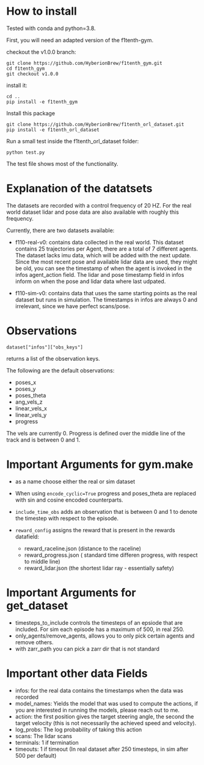 # How to install
Tested with conda and python=3.8.

First, you will need an adapted version of the f1tenth-gym.

checkout the v1.0.0 branch:

```
git clone https://github.com/HyberionBrew/f1tenth_gym.git
cd f1tenth_gym
git checkout v1.0.0

```

install it:

```
cd ..
pip install -e f1tenth_gym
```
Install this package
```
git clone https://github.com/HyberionBrew/f1tenth_orl_dataset.git
pip install -e f1tenth_orl_dataset
```
Run a small test inside the f1tenth_orl_dataset folder:

```
python test.py
```
The test file shows most of the functionality.

# Explanation of the datatsets
The datasets are recorded with a control frequency of 20 HZ. For the real world dataset lidar and pose data are also available with roughly this frequency.

Currently, there are two datasets available:
- f110-real-v0: contains data collected in the real world. This dataset contains 25 trajectories per Agent, there are a total of 7 different agents. The dataset lacks imu data, which will be added with the next update.
Since the most recent pose and available lidar data are used, they might be old, you can see the timestamp of when the agent is invoked in the infos agent_action field. The lidar and pose timestamp field in infos inform on when the pose and lidar data where last udpated. 

- f110-sim-v0: contains data that uses the same starting points as the real dataset but runs in simulation. The timestamps in infos are always 0 and irrelevant, since we have perfect scans/pose.



# Observations
`dataset["infos"]["obs_keys"]`

returns a list of the observation keys.

The following are the default observations:
- poses_x
- poses_y
- poses_theta
- ang_vels_z
- linear_vels_x
- linear_vels_y
- progress

The vels are currently 0. Progress is defined over the middle line of the track and is between 0 and 1.
# Important Arguments for gym.make
- as a name choose either the real or sim dataset
- When using `encode_cyclic=True` progress and poses_theta are replaced with sin and cosine encoded counterparts.

- `include_time_obs` adds an observation that is between 0 and 1 to denote the timestep with respect to the episode.
- `reward_config` assigns the reward that is present in the rewards datafield:
  * reward_raceline.json (distance to the raceline)
  * reward_progress.json ( standard time differen progress, with respect to middle line)
  * reward_lidar.json (the shortest lidar ray - essentially safety)

# Important Arguments for get_dataset
- timesteps_to_include controls the timesteps of an epsiode that are included. For sim each episode has a maximum of 500, in real 250.
- only_agents/remove_agents, allows you to only pick certain agents and remove others.
- with zarr_path you can pick a zarr dir that is not standard


# Important other data Fields
- infos: for the real data contains the timestamps when the data was recorded
- model_names: Yields the model that was used to compute the actions, if you are interested in running the models, please reach out to me.
- action: the first position gives the target steering angle, the second the target velocity (this is not necessarily the achieved speed and velocity).
- log_probs: The log probability of taking this action
- scans: The lidar scans
- terminals: 1 if termination
- timeouts: 1 if timeout (In real dataset after 250 timesteps, in sim after 500 per default)


